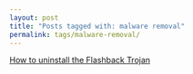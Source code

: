 ```yaml
---
layout: post
title: "Posts tagged with: malware removal"
permalink: tags/malware-removal/
---
```

[How to uninstall the Flashback Trojan](/2012/04/how-to-uninstall-flashback-trojan)
